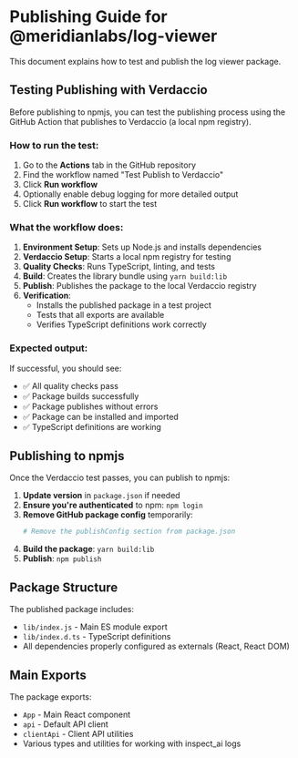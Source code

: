 # Publishing Guide for @meridianlabs/log-viewer

This document explains how to test and publish the log viewer package.

## Testing Publishing with Verdaccio

Before publishing to npmjs, you can test the publishing process using the GitHub Action that publishes to Verdaccio (a local npm registry).

### How to run the test:

1. Go to the **Actions** tab in the GitHub repository
2. Find the workflow named "Test Publish to Verdaccio"
3. Click **Run workflow**
4. Optionally enable debug logging for more detailed output
5. Click **Run workflow** to start the test

### What the workflow does:

1. **Environment Setup**: Sets up Node.js and installs dependencies
2. **Verdaccio Setup**: Starts a local npm registry for testing
3. **Quality Checks**: Runs TypeScript, linting, and tests
4. **Build**: Creates the library bundle using `yarn build:lib`
5. **Publish**: Publishes the package to the local Verdaccio registry
6. **Verification**: 
   - Installs the published package in a test project
   - Tests that all exports are available
   - Verifies TypeScript definitions work correctly

### Expected output:

If successful, you should see:
- ✅ All quality checks pass
- ✅ Package builds successfully
- ✅ Package publishes without errors
- ✅ Package can be installed and imported
- ✅ TypeScript definitions are working

## Publishing to npmjs

Once the Verdaccio test passes, you can publish to npmjs:

1. **Update version** in `package.json` if needed
2. **Ensure you're authenticated** to npm: `npm login`
3. **Remove GitHub package config** temporarily:
   ```bash
   # Remove the publishConfig section from package.json
   ```
4. **Build the package**: `yarn build:lib`
5. **Publish**: `npm publish`

## Package Structure

The published package includes:
- `lib/index.js` - Main ES module export
- `lib/index.d.ts` - TypeScript definitions
- All dependencies properly configured as externals (React, React DOM)

## Main Exports

The package exports:
- `App` - Main React component
- `api` - Default API client
- `clientApi` - Client API utilities
- Various types and utilities for working with inspect_ai logs